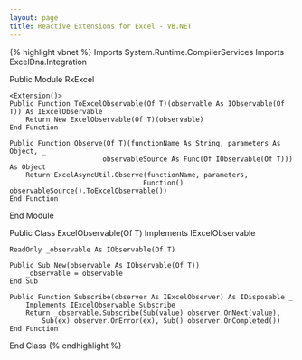 ```yaml
---
layout: page
title: Reactive Extensions for Excel - VB.NET
---
```


{% highlight vbnet %}
Imports System.Runtime.CompilerServices
Imports ExcelDna.Integration

Public Module RxExcel

    <Extension()>
    Public Function ToExcelObservable(Of T)(observable As IObservable(Of T)) As IExcelObservable
        Return New ExcelObservable(Of T)(observable)
    End Function

    Public Function Observe(Of T)(functionName As String, parameters As Object, _
                           observableSource As Func(Of IObservable(Of T))) As Object
        Return ExcelAsyncUtil.Observe(functionName, parameters, 
                                     Function() observableSource().ToExcelObservable())
    End Function
End Module

Public Class ExcelObservable(Of T)
    Implements IExcelObservable

    ReadOnly _observable As IObservable(Of T)

    Public Sub New(observable As IObservable(Of T))
        _observable = observable
    End Sub

    Public Function Subscribe(observer As IExcelObserver) As IDisposable _
        Implements IExcelObservable.Subscribe
        Return _observable.Subscribe(Sub(value) observer.OnNext(value), 
            Sub(ex) observer.OnError(ex), Sub() observer.OnCompleted())
    End Function
End Class
{% endhighlight %}